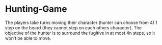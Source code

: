 # Hunting-Game
The players take turns moving their character (hunter can choose from 4) 1 step on 
the board (they cannot step on each others character). The objective of the hunter is to surround the 
fugitive in at most 4n steps, so it won’t be able to move.
